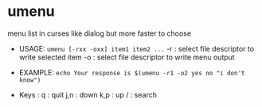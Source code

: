 umenu
=====

menu list in curses like dialog but more faster to choose

* USAGE: `umenu [-rxx -oxx] item1 item2 ...`
 -r : select file descriptor to write selected item
 -o : select file descriptor to write menu output

* EXAMPLE: `echo Your response is $(umenu -r1 -o2 yes no "i don't know")`

* Keys :
 q : quit
 j,n : down
 k,p : up
 / : search
